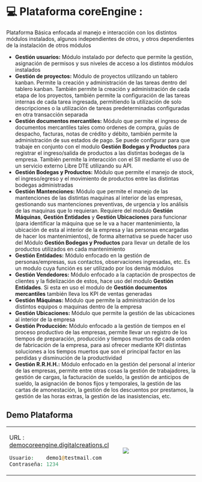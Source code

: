 
# 💻 Plataforma coreEngine :

<p>Plataforma Básica enfocada al manejo e interacción con los distintos módulos instalados, algunos independientes de otros, y otros dependientes de la instalación de otros módulos</p>

<ul>
<li><strong>Gestión usuarios:</strong> Módulo instalado por defecto que permite la gestión, asignación de permisos y sus niveles de acceso a los distintos módulos instalados</li>
<li><strong>Gestión de proyectos:</strong> Módulo de proyectos utilizando un tablero kanban. Permite la creación y administración de las tareas dentro del tablero kanban. También permite la creación y administración de cada etapa de los proyectos, también permite la configuración de las tareas internas de cada tarea ingresada, permitiendo la utilización de solo descripciones o la utilización de tareas predeterminadas configuradas en otra transacción separada</li>
<li><strong>Gestión documentos mercantiles:</strong> Módulo que permite el ingreso de documentos mercantiles tales como ordenes de compra, guías de despacho, facturas, notas de crédito y débito, también permite la administración de sus estados de pago. Se puede configurar para que trabaje en conjunto con el modulo <strong>Gestión Bodegas y Productos</strong> para registrar el ingreso/salida de productos a las distintas bodegas de la empresa. También permite la interacción con el SII mediante el uso de un servicio externo Libre DTE utilizando su API.</li>
<li><strong>Gestión Bodegas y Productos:</strong> Módulo que permite el manejo de stock, el ingreso/egreso y el movimiento de productos entre las distintas bodegas administradas</li>
<li><strong>Gestión Mantenciones:</strong> Módulo que permite el manejo de las mantenciones de las distintas maquinas al interior de las empresas, gestionando sus mantenciones preventivas, de urgencia y los análisis de las maquinas que lo requieran. Requiere del modulo <strong>Gestión Máquinas</strong>, <strong>Gestión Entidades</strong> y <strong>Gestión Ubicaciones</strong> para funcionar (para identificar la máquina que se le va a hacer mantenimiento, la ubicación de esta al interior de la empresa y las personas encargadas de hacer los mantenimientos), de forma alternativa se puede hacer uso del Módulo <strong>Gestión Bodegas y Productos</strong> para llevar un detalle de los productos utilizados en cada mantenimiento</li>
<li><strong>Gestión Entidades:</strong> Módulo enfocado en la gestión de personas/empresas, sus contactos, observaciones ingresadas, etc. Es un modulo cuya función es ser utilizado por los demás módulos</li>
<li><strong>Gestión Vendedores:</strong> Módulo enfocado a la captación de prospectos de clientes y la fidelización de estos, hace uso del modulo <strong>Gestión Entidades</strong>. Si esta en uso el modulo de <strong>Gestión documentos mercantiles</strong> también lleva los KPI de ventas generadas</li>
<li><strong>Gestión Máquinas:</strong> Módulo que permite la administración de los distintos equipos o maquinas dentro de la empresa</li>
<li><strong>Gestión Ubicaciones:</strong> Módulo que permite la gestión de las ubicaciones al interior de la empresa</li>
<li><strong>Gestión Producción:</strong> Módulo enfocado a la gestión de tiempos en el proceso productivo de las empresas, permite llevar un registro de los tiempos de preparación, producción y tiempos muertos de cada orden de fabricación de la empresa, para asi ofrecer mediante KPI distintas soluciones a los tiempos muertos que son el principal factor en las perdidas y disminución de la productividad</li>
<li><strong>Gestión R.R.H.H.:</strong> Módulo enfocado en la gestión del personal al interior de las empresas, permite entre otras cosas la gestión de trabajadores, la gestión de cargas, la facturación de sueldo, la gestión de anticipos de sueldo, la asignación de bonos fijos y temporales, la gestión de las cartas de amonestación, la gestión de los descuentos por prestamos, la gestión de las horas extras, la gestión de las inasistencias, etc.</li>
</ul>



## Demo Plataforma

<table width="100%" >
<tr>
<td width="60%">

URL :   <a href="https://democoreengine.digitalcreations.cl/">democoreengine.digitalcreations.cl</a>

```php
Usuario:    demo1@testmail.com
Contraseña: 1234
```
</td>
<td>

<img src='https://raw.githubusercontent.com/tenshi98/Trabajo_Imagenes/main/Plataforma%20coreEngine/src/img_18.jpg' />

</td>
</tr>
</table>

